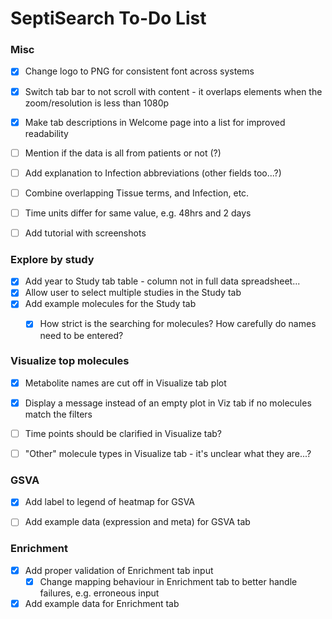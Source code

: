# SeptiSearch To-Do List


### Misc

- [x] Change logo to PNG for consistent font across systems
- [x] Switch tab bar to not scroll with content - it overlaps elements when the zoom/resolution is less than 1080p
- [x] Make tab descriptions in Welcome page into a list for improved readability
- [ ] Mention if the data is all from patients or not (?)
- [ ] Add explanation to Infection abbreviations (other fields too...?)
- [ ] Combine overlapping Tissue terms, and Infection, etc.
- [ ] Time units differ for same value, e.g. 48hrs and 2 days
- [ ] Add tutorial with screenshots


### Explore by study

- [x] Add year to Study tab table - column not in full data spreadsheet...
- [x] Allow user to select multiple studies in the Study tab
- [x] Add example molecules for the Study tab
  - [x] How strict is the searching for molecules? How carefully do names need to be entered?


### Visualize top molecules

- [x] Metabolite names are cut off in Visualize tab plot
- [x] Display a message instead of an empty plot in Viz tab if no molecules match the filters
- [ ] Time points should be clarified in Visualize tab?
- [ ] "Other" molecule types in Visualize tab - it's unclear what they are...?


### GSVA

- [x] Add label to legend of heatmap for GSVA
- [ ] Add example data (expression and meta) for GSVA tab


### Enrichment

- [x] Add proper validation of Enrichment tab input
  - [x] Change mapping behaviour in Enrichment tab to better handle failures, e.g. erroneous input
- [x] Add example data for Enrichment tab
